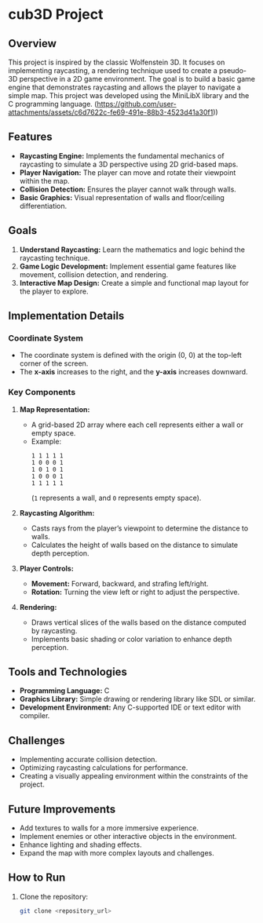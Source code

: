 # cub3D Project

## Overview
This project is inspired by the classic Wolfenstein 3D. It focuses on implementing raycasting, a rendering technique used to create a pseudo-3D perspective in a 2D game environment. The goal is to build a basic game engine that demonstrates raycasting and allows the player to navigate a simple map. This project was developed using the MiniLibX library and the C programming language.
(https://github.com/user-attachments/assets/c6d7622c-fe69-491e-88b3-4523d41a30f1))

## Features
- **Raycasting Engine:** Implements the fundamental mechanics of raycasting to simulate a 3D perspective using 2D grid-based maps.
- **Player Navigation:** The player can move and rotate their viewpoint within the map.
- **Collision Detection:** Ensures the player cannot walk through walls.
- **Basic Graphics:** Visual representation of walls and floor/ceiling differentiation.

## Goals
1. **Understand Raycasting:** Learn the mathematics and logic behind the raycasting technique.
2. **Game Logic Development:** Implement essential game features like movement, collision detection, and rendering.
3. **Interactive Map Design:** Create a simple and functional map layout for the player to explore.

## Implementation Details
### Coordinate System
- The coordinate system is defined with the origin (0, 0) at the top-left corner of the screen.
- The **x-axis** increases to the right, and the **y-axis** increases downward.

### Key Components
1. **Map Representation:**
   - A grid-based 2D array where each cell represents either a wall or empty space.
   - Example:
     ```
     1 1 1 1 1
     1 0 0 0 1
     1 0 1 0 1
     1 0 0 0 1
     1 1 1 1 1
     ```
     (`1` represents a wall, and `0` represents empty space).

2. **Raycasting Algorithm:**
   - Casts rays from the player’s viewpoint to determine the distance to walls.
   - Calculates the height of walls based on the distance to simulate depth perception.

3. **Player Controls:**
   - **Movement:** Forward, backward, and strafing left/right.
   - **Rotation:** Turning the view left or right to adjust the perspective.

4. **Rendering:**
   - Draws vertical slices of the walls based on the distance computed by raycasting.
   - Implements basic shading or color variation to enhance depth perception.

## Tools and Technologies
- **Programming Language:** C
- **Graphics Library:** Simple drawing or rendering library like SDL or similar.
- **Development Environment:** Any C-supported IDE or text editor with compiler.

## Challenges
- Implementing accurate collision detection.
- Optimizing raycasting calculations for performance.
- Creating a visually appealing environment within the constraints of the project.

## Future Improvements
- Add textures to walls for a more immersive experience.
- Implement enemies or other interactive objects in the environment.
- Enhance lighting and shading effects.
- Expand the map with more complex layouts and challenges.

## How to Run
1. Clone the repository:
   ```bash
   git clone <repository_url>
